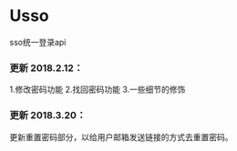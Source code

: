 # Usso
sso统一登录api
### 更新 2018.2.12：
1.修改密码功能 
2.找回密码功能 
3.一些细节的修饰 

### 更新 2018.3.20：
更新重置密码部分，以给用户邮箱发送链接的方式去重置密码。 
